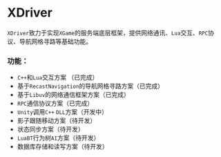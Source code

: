 # XDriver
`XDriver`致力于实现`XGame`的服务端底层框架，提供网络通讯、`Lua`交互、`RPC`协议、导航网格寻路等基础功能。

### 功能：
* `C++`和`Lua`交互方案 （已完成）
* 基于`RecastNavigation`的导航网格寻路方案（已完成）
* 基于`Libuv`的网络通信框架方案（已完成）
* `RPC`通信协议方案（已完成）
* `Unity`调用`C++` `DLL`方案（开发中）
* 影子跟随移动方案（待开发）
* 状态同步方案（待开发）
* `LuaBT`行为树`AI`方案（待开发）
* 数据库存储和读写方案（待开发）